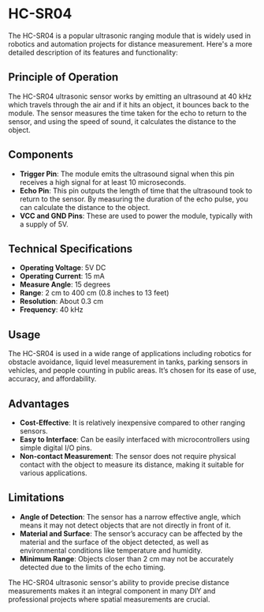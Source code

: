 # HC-SR04

The HC-SR04 is a popular ultrasonic ranging module that is widely used in robotics and automation projects for distance measurement. Here's a more detailed description of its features and functionality:

## Principle of Operation
The HC-SR04 ultrasonic sensor works by emitting an ultrasound at 40 kHz which travels through the air and if it hits an object, it bounces back to the module. The sensor measures the time taken for the echo to return to the sensor, and using the speed of sound, it calculates the distance to the object.

## Components
- **Trigger Pin**: The module emits the ultrasound signal when this pin receives a high signal for at least 10 microseconds.
- **Echo Pin**: This pin outputs the length of time that the ultrasound took to return to the sensor. By measuring the duration of the echo pulse, you can calculate the distance to the object.
- **VCC and GND Pins**: These are used to power the module, typically with a supply of 5V.

## Technical Specifications
- **Operating Voltage**: 5V DC
- **Operating Current**: 15 mA
- **Measure Angle**: 15 degrees
- **Range**: 2 cm to 400 cm (0.8 inches to 13 feet)
- **Resolution**: About 0.3 cm
- **Frequency**: 40 kHz

## Usage
The HC-SR04 is used in a wide range of applications including robotics for obstacle avoidance, liquid level measurement in tanks, parking sensors in vehicles, and people counting in public areas. It’s chosen for its ease of use, accuracy, and affordability.

## Advantages
- **Cost-Effective**: It is relatively inexpensive compared to other ranging sensors.
- **Easy to Interface**: Can be easily interfaced with microcontrollers using simple digital I/O pins.
- **Non-contact Measurement**: The sensor does not require physical contact with the object to measure its distance, making it suitable for various applications.

## Limitations
- **Angle of Detection**: The sensor has a narrow effective angle, which means it may not detect objects that are not directly in front of it.
- **Material and Surface**: The sensor’s accuracy can be affected by the material and the surface of the object detected, as well as environmental conditions like temperature and humidity.
- **Minimum Range**: Objects closer than 2 cm may not be accurately detected due to the limits of the echo timing.

The HC-SR04 ultrasonic sensor's ability to provide precise distance measurements makes it an integral component in many DIY and professional projects where spatial measurements are crucial.
